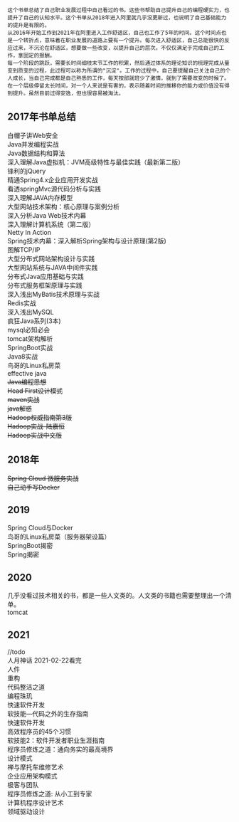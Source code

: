     这个书单总结了自己职业发展过程中自己看过的书。这些书帮助自己提升自己的编程硬实力，也提升了自己的认知水平。这个书单从2018年进入阿里就几乎没更新过，也说明了自己基础能力的提升是有限的。
    从2016年开始工作到2021年在阿里进入工作舒适区，自己也工作了5年的时间。这个时间点也是一个转折点，意味着在职业发展的道路上要有一个提升。每次进入舒适区，自己总能很快的反应过来，不沉沦在舒适区，想要做一些改变，以提升自己的层次。不仅仅满足于完成自己的工作，拿固定的报酬。  
    每一个阶段的跳跃，需要长时间细枝末节工作的积累，然后通过体系的理论知识的梳理完成从量变到质变的过程，此过程可以称为所谓的"沉淀"。工作的过程中，自己要提醒自己关注自己的个人成长，当自己完成都是自己熟悉的工作，每天按部就班少了激情，就到了需要改变的时候了。在一个层级停留太长时间，对一个人来说是有害的，表示随着时间的推移你的能力或价值没有得到提升。虽然目前过得安逸，但也很容易被淘汰。

2017年书单总结
--
白帽子讲Web安全  
Java并发编程实战    
Java数据结构和算法  
深入理解Java虚拟机：JVM高级特性与最佳实践（最新第二版）  
锋利的jQuery  
精通Spring4.x企业应用开发实战  
看透springMvc源代码分析与实践  
深入理解JAVA内存模型    
大型网站技术架构：核心原理与案例分析  
深入分析Java Web技术内幕  
深入理解计算机系统（第二版）  
Netty In Action    
Spring技术内幕：深入解析Spring架构与设计原理(第2版)  
图解TCP/IP  
大型分布式网站架构设计与实践  
大型网站系统与JAVA中间件实践  
分布式Java应用基础与实践  
分布式服务框架原理与实践  
深入浅出MyBatis技术原理与实战  
Redis实战  
深入浅出MySQL  
疯狂Java系列(3本)  
mysql必知必会  
tomcat架构解析  
SpringBoot实战  
Java8实战  
鸟哥的Linux私房菜  
effective java  
~~Java编程思想  
Head First设计模式  
maven实战    
java解惑  
Hadoop权威指南第3版  
Hadoop实战-陆嘉恒  
Hadoop实战中文版~~  

2018年
--
~~Spring Cloud 微服务实战  
自己动手写Docker~~

2019
--
Spring Cloud与Docker  
鸟哥的Linux私房菜（服务器架设篇）  
SpringBoot揭密  
Spring揭密  

2020
--
几乎没看过技术相关的书，都是一些人文类的。人文类的书籍也需要整理出一个清单。  
tomcat

2021
--
//todo  
人月神话 2021-02-22看完  
人件  
重构  
代码整洁之道  
编程珠玑  
快速软件开发  
软技能—代码之外的生存指南  
快速软件开发  
高效程序员的45个习惯  
软技能2：软件开发者职业生涯指南  
程序员修炼之道：通向务实的最高境界  
设计模式  
禅与摩托车维修艺术  
企业应用架构模式  
极客与团队  
程序员修炼之道: 从小工到专家  
计算机程序设计艺术  
领域驱动设计  

